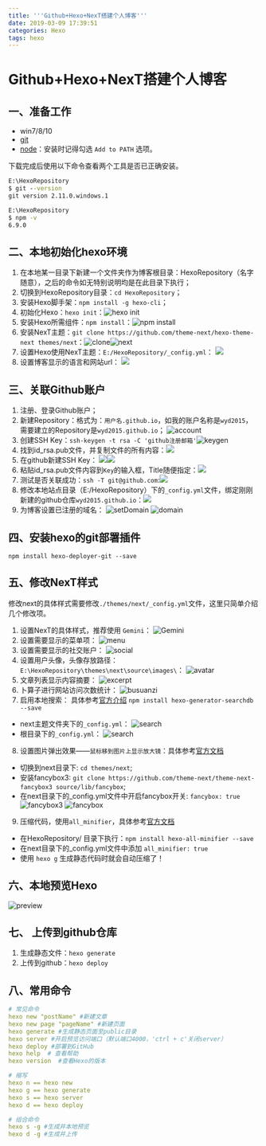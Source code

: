 ```yaml
---
title: '''Github+Hexo+NexT搭建个人博客'''
date: 2019-03-09 17:39:51
categories: Hexo
tags: hexo
---
```

# Github+Hexo+NexT搭建个人博客
## 一、准备工作
- win7/8/10
- [git](https://www.git-scm.com/download/win)
- [node](https://nodejs.org/zh-cn/)：安装时记得勾选 `Add to PATH` 选项。

下载完成后使用以下命令查看两个工具是否已正确安装。
```cmd
E:\HexoRepository
$ git --version
git version 2.11.0.windows.1

E:\HexoRepository
$ npm -v
6.9.0
```
## 二、本地初始化hexo环境
1. 在本地某一目录下新建一个文件夹作为博客根目录：HexoRepository（名字随意），之后的命令如无特别说明均是在此目录下执行；
2. 切换到HexoRepository目录：`cd HexoRepository`；
3. 安装Hexo脚手架：`npm install -g hexo-cli`；
4. 初始化Hexo：`hexo init`：![hexo init](img/hexo_init.png)
5. 安装Hexo所需组件：`npm install`：![npm install](img/hexo_install.png)
6. 安装NexT主题：`git clone https://github.com/theme-next/hexo-theme-next themes/next`：![clone](img/next_clone.png)![next](img/Next.png)
7. 设置Hexo使用NexT主题：`E:/HexoRepository/_config.yml`：
![](img/nextTheme.png)
8. 设置博客显示的语言和网站url：
![](img/language.png)
## 三、关联Github账户
1. 注册、登录Github账户；
2. 新建Repository：格式为：`用户名.github.io`，如我的账户名称是`wyd2015`，需要建立的Repository是`wyd2015.github.io`；
![account](img/account.png)
3. 创建SSH Key：`ssh-keygen -t rsa -C 'github注册邮箱'`![keygen](img/keygen.png)
4. 找到id_rsa.pub文件，并复制文件的所有内容：![](img/pub.png)
5. 在github新建SSH Key：
![](img/ssh_set.png)![](img/newSSHKey.png)
6. 粘贴id_rsa.pub文件内容到`Key`的输入框，Title随便指定：![](img/addNew.png)
7. 测试是否关联成功：`ssh -T git@github.com`:![](img/success.png)
8. 修改本地站点目录（E:/HexoRepository）下的`_config.yml`文件，绑定刚刚新建的github仓库`wyd2015.github.io`：![](img/githubBind.png)
9. 为博客设置已注册的域名：
![setDomain](img/setDomain.png)
![domain](img/domain.png)

## 四、安装hexo的git部署插件
`npm install hexo-deployer-git --save`

## 五、修改NexT样式
修改next的具体样式需要修改`./themes/next/_config.yml`文件，这里只简单介绍几个修改项。
1. 设置NexT的具体样式，推荐使用 `Gemini`：
![Gemini](img/Gemini.png)
2. 设置需要显示的菜单项：
![menu](img/menu.png)
3. 设置需要显示的社交账户：
![social](img/social.png)
4. 设置用户头像，头像存放路径：`E:\HexoRepository\themes\next\source\images\`：
![avatar](img/avatar.png)
5. 文章列表显示内容摘要：
![excerpt](img/excerpt.png)
6. 卜算子进行网站访问次数统计：
![busuanzi](img/busuanzi.png)
7. 启用本地搜索：
具体参考[官方介绍](https://github.com/theme-next/hexo-generator-searchdb)
`npm install hexo-generator-searchdb --save`
- next主题文件夹下的`_config.yml`：
![search](img/search.png)
- 根目录下的`_config.yml`：
![search](img/searchdb.png)
8. 设置图片弹出效果——`鼠标移到图片上显示放大镜`：具体参考[官方文档](https://github.com/theme-next/theme-next-fancybox3)
- 切换到next目录下: `cd themes/next`;
- 安装fancybox3: `git clone https://github.com/theme-next/theme-next-fancybox3 source/lib/fancybox`;
- 在next目录下的_config.yml文件中开启fancybox开关: `fancybox: true`
![fancybox3](img/installFancybox3.png)
![fancybox](img/fancybox.png)
9. 压缩代码，使用`all_minifier`，具体参考[官方文档](https://github.com/chenzhutian/hexo-all-minifier)
- 在HexoRepository/  目录下执行：`npm install hexo-all-minifier --save`
- 在next目录下的_config.yml文件中添加 `all_minifier: true`
- 使用 `hexo g` 生成静态代码时就会自动压缩了！
## 六、本地预览Hexo
![preview](img/preview.png)
## 七、 上传到github仓库
1. 生成静态文件：`hexo generate`
2. 上传到github：`hexo deploy`
## 八、常用命令
```yml
# 常见命令
hexo new "postName" #新建文章
hexo new page "pageName" #新建页面
hexo generate #生成静态页面至public目录
hexo server #开启预览访问端口（默认端口4000，'ctrl + c'关闭server）
hexo deploy #部署到GitHub
hexo help  # 查看帮助
hexo version  #查看Hexo的版本

# 缩写
hexo n == hexo new
hexo g == hexo generate
hexo s == hexo server
hexo d == hexo deploy

# 组合命令
hexo s -g #生成并本地预览
hexo d -g #生成并上传
```
